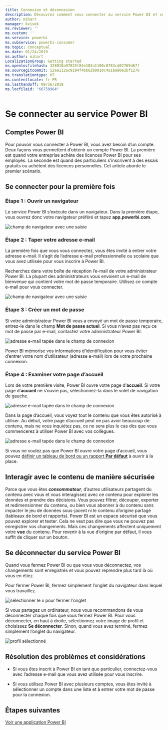 ```yaml
---
title: Connexion et déconnexion
description: Découvrez comment vous connecter au service Power BI et vous en déconnecter sur le web.
author: mihart
manager: kvivek
ms.reviewer: ''
ms.custom: ''
ms.service: powerbi
ms.subservice: powerbi-consumer
ms.topic: conceptual
ms.date: 01/24/2019
ms.author: mihart
LocalizationGroup: Getting started
ms.openlocfilehash: 328010a97825f84e103a1100c8783cd02769d67f
ms.sourcegitcommit: 52aa112ac9194f4bb62b0910c4a1be80e1bf1276
ms.translationtype: HT
ms.contentlocale: fr-FR
ms.lasthandoff: 09/16/2019
ms.locfileid: "66750964"
---
```

# <a name="sign-in-to-power-bi-service"></a>Se connecter au service Power BI

## <a name="power-bi-accounts"></a>Comptes Power BI
Pour pouvoir vous connecter à Power BI, vous avez besoin d’un compte. Deux façons vous permettent d’obtenir un compte Power BI. La première est quand votre entreprise achète des licences Power BI pour ses employés. La seconde est quand des particuliers s’inscrivent à des essais gratuits ou achètent des licences personnelles. Cet article aborde le premier scénario.

## <a name="sign-in-for-the-first-time"></a>Se connecter pour la première fois

### <a name="step-one-open-a-browser"></a>Étape 1 : Ouvrir un navigateur
Le service Power BI s’exécute dans un navigateur.  Dans la première étape, vous ouvrez donc votre navigateur préféré et tapez **app.powerbi.com**.

![champ de navigateur avec une saisie](media/end-user-sign-in/power-bi-sign-in.png)

### <a name="step-two-type-your-email-address"></a>Étape 2 : Taper votre adresse e-mail
La première fois que vous vous connectez, vous êtes invité à entrer votre adresse e-mail.  Il s’agit de l’adresse e-mail professionnelle ou scolaire que vous avez utilisée pour vous inscrire à Power BI.  

Recherchez dans votre boîte de réception l’e-mail de votre administrateur Power BI. La plupart des administrateurs vous envoient un e-mail de bienvenue qui contient votre mot de passe temporaire. Utilisez ce compte e-mail pour vous connecter. 

![champ de navigateur avec une saisie](media/end-user-sign-in/power-bi-email2.png)


 
### <a name="step-three-create-a-new-password"></a>Étape 3 : Créer un mot de passe
Si votre administrateur Power BI vous a envoyé un mot de passe temporaire, entrez-le dans le champ **Mot de passe actuel**. Si vous n’avez pas reçu ce mot de passe par e-mail, contactez votre administrateur Power BI.

![adresse e-mail tapée dans le champ de connexion](media/end-user-sign-in/power-bi-login2.png)

Power BI mémorise vos informations d’identification pour vous éviter d’entrer votre nom d’utilisateur (adresse e-mail) lors de votre prochaine connexion. 

### <a name="step-four-review-your-home-page"></a>Étape 4 : Examiner votre page d’accueil
Lors de votre première visite, Power BI ouvre votre page d’**accueil**. Si votre page d’**accueil** ne s’ouvre pas, sélectionnez-la dans le volet de navigation de gauche. 

![adresse e-mail tapée dans le champ de connexion](media/end-user-sign-in/power-bi-home-select.png)

Dans la page d’accueil, vous voyez tout le contenu que vous êtes autorisé à utiliser. Au début, votre page d’accueil peut ne pas avoir beaucoup de contenu, mais ne vous inquiétez pas, ce ne sera plus le cas dès que vous commencerez à utiliser Power BI avec vos collègues. 

![adresse e-mail tapée dans le champ de connexion](media/end-user-sign-in/power-bi-home2.png)

Si vous ne voulez pas que Power BI ouvre votre page d’accueil, vous pouvez [définir un tableau de bord ou un rapport **Par défaut**](end-user-featured.md) à ouvrir à la place. 

## <a name="safely-interact-with-content"></a>Interagir avec le contenu de manière sécurisée
Parce que vous êtes ***consommateur***, d’autres utilisateurs partagent du contenu avec vous et vous interagissez avec ce contenu pour explorer les données et prendre des décisions.  Vous pouvez filtrer, découper, exporter et redimensionner du contenu, ou bien vous abonner à du contenu sans impacter le jeu de données sous-jacent ni le contenu d’origine partagé (tableaux de bord et rapports). Power BI est un espace sécurisé que vous pouvez explorer et tester. Cela ne veut pas dire que vous ne pouvez pas enregistrer vos changements. Mais ces changements affectent uniquement votre **vue** du contenu. Pour revenir à la vue d’origine par défaut, il vous suffit de cliquer sur un bouton.

## <a name="sign-out-of-power-bi-service"></a>Se déconnecter du service Power BI
Quand vous fermez Power BI ou que vous vous déconnectez, vos changements sont enregistrés et vous pouvez reprendre plus tard là où vous en étiez.

Pour fermer Power BI, fermez simplement l’onglet du navigateur dans lequel vous travaillez. 

![sélectionner le x pour fermer l’onglet](media/end-user-sign-in/power-bi-close.png) 

Si vous partagez un ordinateur, nous vous recommandons de vous déconnecter chaque fois que vous fermez Power BI.  Pour vous déconnecter, en haut à droite, sélectionnez votre image de profil et choisissez **Se déconnecter**. Sinon, quand vous avez terminé, fermez simplement l’onglet du navigateur.

![profil sélectionné](media/end-user-sign-in/power-bi-sign-out.png) 

## <a name="troubleshooting-and-considerations"></a>Résolution des problèmes et considérations
- Si vous êtes inscrit à Power BI en tant que particulier, connectez-vous avec l’adresse e-mail que vous avez utilisée pour vous inscrire.

- Si vous utilisez Power BI avec plusieurs comptes, vous êtes invité à sélectionner un compte dans une liste et à entrer votre mot de passe pour la connexion. 

## <a name="next-steps"></a>Étapes suivantes
[Voir une application Power BI](end-user-app-view.md)
